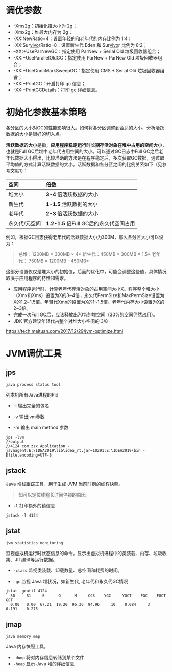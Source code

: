 # 调优参数

- -Xms2g：初始化推大小为 2g； 
- -Xmx2g：堆最大内存为 2g； 
- -XX:NewRatio=4：设置年轻的和老年代的内存比例为 1:4； 
- -XX:Sur[vivo]()rRatio=8：设置新生代 Eden 和 Sur[vivo]()r 比例为 8:2； 
- –XX:+UseParNewGC：指定使用 ParNew + Serial Old 垃圾回收器组合； 
- -XX:+UseParallelOldGC：指定使用 ParNew + ParNew Old 垃圾回收器组合； 
- -XX:+UseConcMarkSweepGC：指定使用 CMS + Serial Old 垃圾回收器组合； 
- -XX:+PrintGC：开启打印 gc 信息； 
- -XX:+PrintGCDetails：打印 gc 详细信息。

# 初始化参数基本策略

各分区的大小对GC的性能影响很大。如何将各分区调整到合适的大小，分析活跃数据的大小是很好的切入点。

**活跃数据的大小**是指，**应用程序稳定运行时长期存活对象在堆中占用的空间大小**，也就是Full GC后堆中老年代占用空间的大小。可以通过GC日志中Full GC之后老年代数据大小得出，比较准确的方法是在程序稳定后，多次获取GC数据，通过取平均值的方式计算活跃数据的大小。活跃数据和各分区之间的比例关系如下（见参考文献1）：

| 空间          | 倍数                                    |
| :------------ | :-------------------------------------- |
| 堆大小        | **3-4** 倍活跃数据的大小                |
| 新生代        | **1-1.5** 活跃数据的大小                |
| 老年代        | **2-3** 倍活跃数据的大小                |
| 永久代/元空间 | **1.2-1.5** 倍Full GC后的永久代空间占用 |

例如，根据GC日志获得老年代的活跃数据大小为300M，那么各分区大小可以设为：

> 总堆：1200MB = 300MB × 4* 新生代：450MB = 300MB × 1.5* 老年代： 750MB = 1200MB - 450MB*

这部分设置仅仅是堆大小的初始值，后面的优化中，可能会调整这些值，具体情况取决于应用程序的特性和需求。

- 应用程序运行时，计算老年代存活对象的占用空间大小X。程序整个堆大小（Xmx和Xms）设置为X的3~4倍；永久代PermSize和MaxPermSize设置为X的1.2~1.5倍。年轻代Xmn的设置为X的1~1.5倍。老年代内存大小设置为X的2~3倍。
- 完成一次Full GC后，应该释放出70%的堆空间（30%的空间仍然占用）。
- JDK 官方建议年轻代占整个对堆大小空间的 3/8

https://tech.meituan.com/2017/12/29/jvm-optimize.html

# JVM调优工具

## jps

`java process status tool`

列本机所有Java进程的Pid

- -l 输出完全的包名
- -v 输出jvm参数

- -m 输出 main method 参数

```
jps -lvm
//output
//4124 com.zzx.Application -javaagent:E:\IDEA2019\lib\idea_rt.jar=10291:E:\IDEA2019\bin -Dfile.encoding=UTF-8
```

## jstack

Java 堆栈跟踪工具，用于生成 JVM 当前时刻的线程快照。

> 如可以定位线程长时间停顿的原因。

- `-l` 打印额外的锁信息

```
jstack -l 4124
```

## jstat

`jvm statistics monitoring`

监视虚拟机运行时状态信息的命令。显示出虚拟机进程中的类装载、内存、垃圾收集、JIT编译等运行数据。

- `-class` 监视类装载、卸载数量、总空间和耗费的时间。

- `-gc` 监视 Java 堆状况，如新生代, 老年代和永久代GC情况

```
jstat -gcutil 4124
  S0     S1     E      O      M     CCS    YGC     YGCT    FGC    FGCT     GCT
  0.00   0.00  67.21  19.20  96.36  94.96     10    0.084     3    0.191    0.275
```

## jmap

`java memory map`

Java 内存快照工具。

- `-dump` 将对内存信息转储到某个文件
- `-heap` 显示 Java 堆的详细信息

